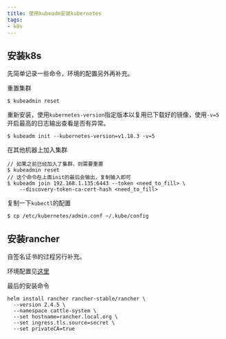 ```yaml
---
title: 使用kubeadm安装kubernetes
tags:
- k8s
---
```


## 安装k8s

先简单记录一些命令，环境的配置另外再补充。

重置集群
```shell
$ kubeadmin reset
```

重新安装，使用`kubernetes-version`指定版本以复用已下载好的镜像，使用`-v=5`开启最高的日志输出查看是否有异常。
```shell
$ kubeadm init --kubernetes-version=v1.18.3 -v=5
```

在其他机器上加入集群

```shell
// 如果之前已经加入了集群，则需要重置
$ kubeadmin reset 
// 这个命令在上面init的最后会输出，复制输入即可
$ kubeadm join 192.168.1.135:6443 --token <need_to_fill> \
    --discovery-token-ca-cert-hash <need_to_fill>
```

复制一下`kubectl`的配置

```shell
$ cp /etc/kubernetes/admin.conf ~/.kube/config
```

## 安装rancher

自签名证书的过程另行补充。

环境配置见[这里](https://rancher.com/docs/rancher/v2.x/en/installation/install-rancher-on-k8s/)

最后的安装命令
```
helm install rancher rancher-stable/rancher \
  --version 2.4.5 \
  --namespace cattle-system \
  --set hostname=rancher.local.org \
  --set ingress.tls.source=secret \
  --set privateCA=true
```